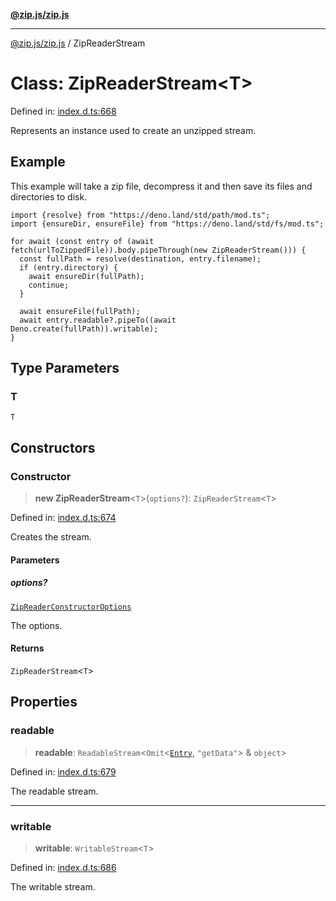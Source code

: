 [**@zip.js/zip.js**](../README.md)

***

[@zip.js/zip.js](../globals.md) / ZipReaderStream

# Class: ZipReaderStream\<T\>

Defined in: [index.d.ts:668](https://github.com/gildas-lormeau/zip.js/blob/ade268faf16563c7a33ab45fce2e8761620ea353/index.d.ts#L668)

Represents an instance used to create an unzipped stream.

## Example

This example will take a zip file, decompress it and then save its files and directories to disk.
```
import {resolve} from "https://deno.land/std/path/mod.ts";
import {ensureDir, ensureFile} from "https://deno.land/std/fs/mod.ts";

for await (const entry of (await fetch(urlToZippedFile)).body.pipeThrough(new ZipReaderStream())) {
  const fullPath = resolve(destination, entry.filename);
  if (entry.directory) {
    await ensureDir(fullPath);
    continue;
  }

  await ensureFile(fullPath);
  await entry.readable?.pipeTo((await Deno.create(fullPath)).writable);
}
```

## Type Parameters

### T

`T`

## Constructors

### Constructor

> **new ZipReaderStream**\<`T`\>(`options?`): `ZipReaderStream`\<`T`\>

Defined in: [index.d.ts:674](https://github.com/gildas-lormeau/zip.js/blob/ade268faf16563c7a33ab45fce2e8761620ea353/index.d.ts#L674)

Creates the stream.

#### Parameters

##### options?

[`ZipReaderConstructorOptions`](../interfaces/ZipReaderConstructorOptions.md)

The options.

#### Returns

`ZipReaderStream`\<`T`\>

## Properties

### readable

> **readable**: `ReadableStream`\<`Omit`\<[`Entry`](../type-aliases/Entry.md), `"getData"`\> & `object`\>

Defined in: [index.d.ts:679](https://github.com/gildas-lormeau/zip.js/blob/ade268faf16563c7a33ab45fce2e8761620ea353/index.d.ts#L679)

The readable stream.

***

### writable

> **writable**: `WritableStream`\<`T`\>

Defined in: [index.d.ts:686](https://github.com/gildas-lormeau/zip.js/blob/ade268faf16563c7a33ab45fce2e8761620ea353/index.d.ts#L686)

The writable stream.
